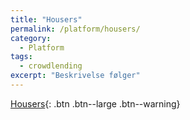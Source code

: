 ```yaml
---
title: "Housers"
permalink: /platform/housers/
category:
  - Platform
tags:
  - crowdlending
excerpt: "Beskrivelse følger"
---
```


[Housers](){: .btn .btn--large .btn--warning}
